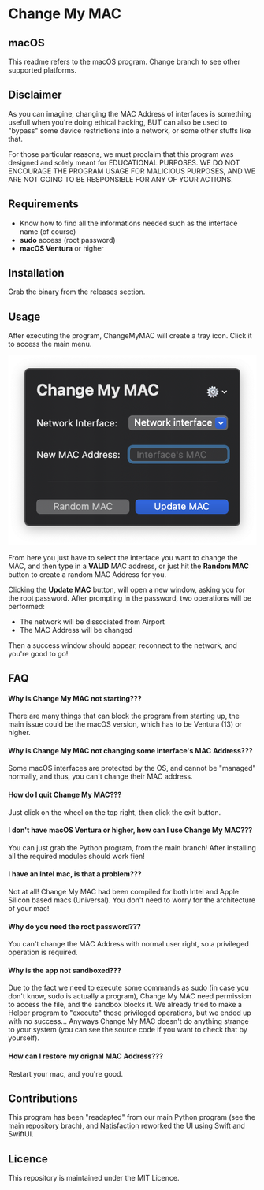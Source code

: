 # Change My MAC

## macOS
This readme refers to the macOS program. Change branch to see other supported platforms.

## Disclaimer
As you can imagine, changing the MAC Address of interfaces is something usefull when you're doing ethical hacking, BUT can also be used to "bypass" some device restrictions into a network, or some other stuffs like that.

For those particular reasons, we must proclaim that this program was designed and solely meant for EDUCATIONAL PURPOSES. WE DO NOT ENCOURAGE THE PROGRAM USAGE FOR MALICIOUS PURPOSES, AND WE ARE NOT GOING TO BE RESPONSIBLE FOR ANY OF YOUR ACTIONS.

## Requirements
- Know how to find all the informations needed such as the interface name (of course)
- **sudo** access (root password)
- **macOS Ventura** or higher

## Installation
Grab the binary from the releases section.

## Usage
After executing the program, ChangeMyMAC will create a tray icon. Click it to access the main menu.

![Interface](https://github.com/LeoArs06/ChangeMyMAC/blob/macOS/src/README/ChangeMyMAC.png)

From here you just have to select the interface you want to change the MAC, and then type in a **VALID** MAC address, or just hit the **Random MAC** button to create a random MAC Address for you.

Clicking the **Update MAC** button, will open a new window, asking you for the root password. After prompting in the password, two operations will be performed:

- The network will be dissociated from Airport
- The MAC Address will be changed

Then a success window should appear, reconnect to the network, and you're good to go!

## FAQ

#### Why is Change My MAC not starting???
There are many things that can block the program from starting up, the main issue could be the macOS version, which has to be Ventura (13) or higher.

#### Why is Change My MAC not changing some interface's MAC Address???
Some macOS interfaces are protected by the OS, and cannot be "managed" normally, and thus, you can't change their MAC address.

#### How do I quit Change My MAC???
Just click on the wheel on the top right, then click the exit button.

#### I don't have macOS Ventura or higher, how can I use Change My MAC???
You can just grab the Python program, from the main branch! After installing all the required modules should work fien!

#### I have an Intel mac, is that a problem???
Not at all! Change My MAC had been compiled for both Intel and Apple Silicon based macs (Universal). You don't need to worry for the architecture of your mac!

#### Why do you need the root password???
You can't change the MAC Address with normal user right, so a privileged operation is required.

#### Why is the app not sandboxed???
Due to the fact we need to execute some commands as sudo (in case you don't know, sudo is actually a program), Change My MAC need permission to access the file, and the sandbox blocks it. We already tried to make a Helper program to "execute" those privileged operations, but we ended up with no success... Anyways Change My MAC doesn't do anything strange to your system (you can see the source code if you want to check that by yourself).

#### How can I restore my orignal MAC Address???
Restart your mac, and you're good.

## Contributions
This program has been "readapted" from our main Python program (see the main repository brach), and [Natisfaction](https://github.com/Natisfaction) reworked the UI using Swift and SwiftUI.

## Licence
This repository is maintained under the MIT Licence.
